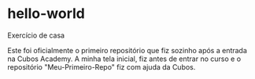 # hello-world
Exercício de casa

Este foi oficialmente o primeiro repositório que fiz sozinho após a entrada na Cubos Academy. A minha tela inicial, fiz antes de entrar no curso e o repositório "Meu-Primeiro-Repo" fiz com ajuda da Cubos.
